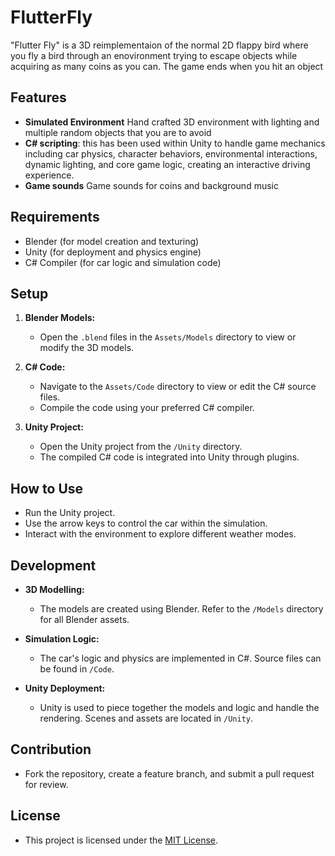 
# FlutterFly
"Flutter Fly" is a 3D reimplementaion of the normal 2D flappy bird where you fly a bird through an enovironment trying to escape objects
while acquiring as many coins as you can. The game ends when you hit an object

## Features
- **Simulated Environment** Hand crafted 3D environment with lighting and multiple random objects that you are to avoid
- **C# scripting**: this has been used within Unity to handle game mechanics including car physics, character behaviors, environmental interactions, dynamic lighting, and core game logic, creating an interactive driving experience.
- **Game sounds** Game sounds for coins and background music
## Requirements
- Blender (for model creation and texturing)
- Unity (for deployment and physics engine)
- C# Compiler (for car logic and simulation code)

## Setup
1. **Blender Models:**
   - Open the `.blend` files in the `Assets/Models` directory to view or modify the 3D models.

2. **C# Code:**
   - Navigate to the `Assets/Code` directory to view or edit the C# source files.
   - Compile the code using your preferred C# compiler.

3. **Unity Project:**
   - Open the Unity project from the `/Unity` directory.
   - The compiled C# code is integrated into Unity through plugins.

## How to Use
- Run the Unity project.
- Use the arrow keys to control the car within the simulation.
- Interact with the environment to explore different weather modes.

## Development
- **3D Modelling:**
  - The models are created using Blender. Refer to the `/Models` directory for all Blender assets.

- **Simulation Logic:**
  - The car's logic and physics are implemented in C#. Source files can be found in `/Code`.

- **Unity Deployment:**
  - Unity is used to piece together the models and logic and handle the rendering. Scenes and assets are located in `/Unity`.

## Contribution
- Fork the repository, create a feature branch, and submit a pull request for review.

## License
- This project is licensed under the [MIT License](LICENSE.md).

